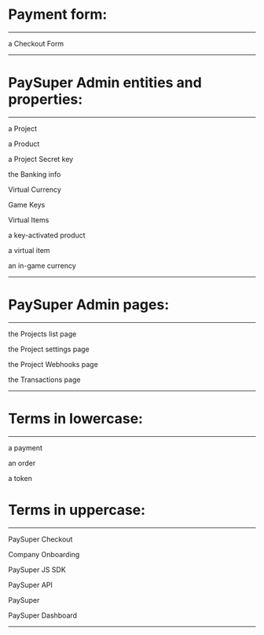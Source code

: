 # Payment form:
***

a Checkout Form

***

# PaySuper Admin entities and properties: 
***

a Project

a Product

a Project Secret key

the Banking info

Virtual Currency

Game Keys

Virtual Items

a key-activated product

a virtual item 

an in-game currency

***

# PaySuper Admin pages: 
***

the Projects list page

the Project settings page

the Project Webhooks page

the Transactions page

***

# Terms in lowercase:
***

a payment

an order

a token

# Terms in uppercase:
***

PaySuper Checkout

Company Onboarding

PaySuper JS SDK

PaySuper API

PaySuper

PaySuper Dashboard

***